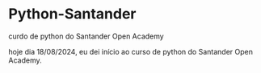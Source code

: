# Python-Santander
 curdo de python do Santander Open Academy

hoje dia 18/08/2024, eu dei início ao curso de python do Santander Open Academy.
